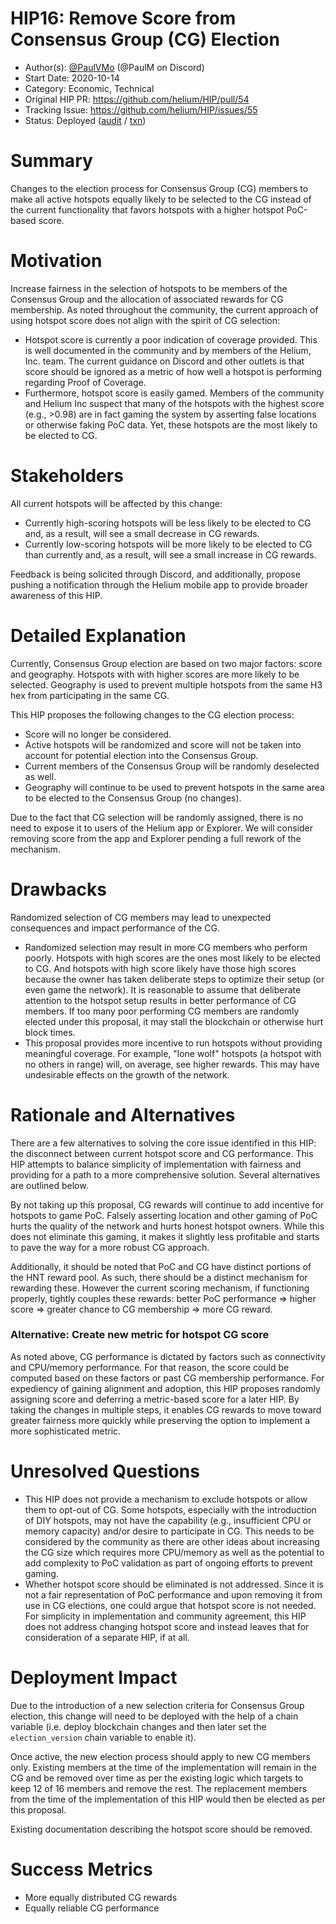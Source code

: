 # HIP16: Remove Score from Consensus Group (CG) Election

- Author(s): [@PaulVMo](https://github.com/PaulVMo) (@PaulM on Discord)
- Start Date: 2020-10-14
- Category: Economic, Technical
- Original HIP PR: <https://github.com/helium/HIP/pull/54>
- Tracking Issue: <https://github.com/helium/HIP/issues/55>
- Status: Deployed ([audit](https://github.com/helium/miner/blob/master/audit/var-48.md) /
  [txn](https://explorer.helium.com/txns/DywtCExrXhTxv8VoDZl_hJDjQ2PUcov_AYrW98ZPpcg))

# Summary

Changes to the election process for Consensus Group (CG) members to make all active hotspots equally
likely to be selected to the CG instead of the current functionality that favors hotspots with a
higher hotspot PoC-based score.

# Motivation

Increase fairness in the selection of hotspots to be members of the Consensus Group and the
allocation of associated rewards for CG membership. As noted throughout the community, the current
approach of using hotspot score does not align with the spirit of CG selection:

- Hotspot score is currently a poor indication of coverage provided. This is well documented in the
  community and by members of the Helium, Inc. team. The current guidance on Discord and other
  outlets is that score should be ignored as a metric of how well a hotspot is performing regarding
  Proof of Coverage.
- Furthermore, hotspot score is easily gamed. Members of the community and Helium Inc suspect that
  many of the hotspots with the highest score (e.g., >0.98) are in fact gaming the system by
  asserting false locations or otherwise faking PoC data. Yet, these hotspots are the most likely to
  be elected to CG.

# Stakeholders

All current hotspots will be affected by this change:

- Currently high-scoring hotspots will be less likely to be elected to CG and, as a result, will see
  a small decrease in CG rewards.
- Currently low-scoring hotspots will be more likely to be elected to CG than currently and, as a
  result, will see a small increase in CG rewards.

Feedback is being solicited through Discord, and additionally, propose pushing a notification
through the Helium mobile app to provide broader awareness of this HIP.

# Detailed Explanation

Currently, Consensus Group election are based on two major factors: score and geography. Hotspots
with with higher scores are more likely to be selected. Geography is used to prevent multiple
hotspots from the same H3 hex from participating in the same CG.

This HIP proposes the following changes to the CG election process:

- Score will no longer be considered.
- Active hotspots will be randomized and score will not be taken into account for potential election
  into the Consensus Group.
- Current members of the Consensus Group will be randomly deselected as well.
- Geography will continue to be used to prevent hotspots in the same area to be elected to the
  Consensus Group (no changes).

Due to the fact that CG selection will be randomly assigned, there is no need to expose it to users
of the Helium app or Explorer. We will consider removing score from the app and Explorer pending a
full rework of the mechanism.

# Drawbacks

Randomized selection of CG members may lead to unexpected consequences and impact performance of the
CG.

- Randomized selection may result in more CG members who perform poorly. Hotspots with high scores
  are the ones most likely to be elected to CG. And hotspots with high score likely have those high
  scores because the owner has taken deliberate steps to optimize their setup (or even game the
  network). It is reasonable to assume that deliberate attention to the hotspot setup results in
  better performance of CG members. If too many poor performing CG members are randomly elected
  under this proposal, it may stall the blockchain or otherwise hurt block times.
- This proposal provides more incentive to run hotspots without providing meaningful coverage. For
  example, "lone wolf" hotspots (a hotspot with no others in range) will, on average, see higher
  rewards. This may have undesirable effects on the growth of the network.

# Rationale and Alternatives

There are a few alternatives to solving the core issue identified in this HIP: the disconnect
between current hotspot score and CG performance. This HIP attempts to balance simplicity of
implementation with fairness and providing for a path to a more comprehensive solution. Several
alternatives are outlined below.

By not taking up this proposal, CG rewards will continue to add incentive for hotspots to game PoC.
Falsely asserting location and other gaming of PoC hurts the quality of the network and hurts honest
hotspot owners. While this does not eliminate this gaming, it makes it slightly less profitable and
starts to pave the way for a more robust CG approach.

Additionally, it should be noted that PoC and CG have distinct portions of the HNT reward pool. As
such, there should be a distinct mechanism for rewarding these. However the current scoring
mechanism, if functioning properly, tightly couples these rewards: better PoC performance => higher
score => greater chance to CG membership => more CG reward.

### Alternative: Create new metric for hotspot CG score

As noted above, CG performance is dictated by factors such as connectivity and CPU/memory
performance. For that reason, the score could be computed based on these factors or past CG
membership performance. For expediency of gaining alignment and adoption, this HIP proposes randomly
assigning score and deferring a metric-based score for a later HIP. By taking the changes in
multiple steps, it enables CG rewards to move toward greater fairness more quickly while preserving
the option to implement a more sophisticated metric.

# Unresolved Questions

- This HIP does not provide a mechanism to exclude hotspots or allow them to opt-out of CG. Some
  hotspots, especially with the introduction of DIY hotspots, may not have the capability (e.g.,
  insufficient CPU or memory capacity) and/or desire to participate in CG. This needs to be
  considered by the community as there are other ideas about increasing the CG size which requires
  more CPU/memory as well as the potential to add complexity to PoC validation as part of ongoing
  efforts to prevent gaming.
- Whether hotspot score should be eliminated is not addressed. Since it is not a fair representation
  of PoC performance and upon removing it from use in CG elections, one could argue that hotspot
  score is not needed. For simplicity in implementation and community agreement, this HIP does not
  address changing hotspot score and instead leaves that for consideration of a separate HIP, if at
  all.

# Deployment Impact

Due to the introduction of a new selection criteria for Consensus Group election, this change will
need to be deployed with the help of a chain variable (i.e. deploy blockchain changes and then later
set the `election_version` chain variable to enable it).

Once active, the new election process should apply to new CG members only. Existing members at the
time of the implementation will remain in the CG and be removed over time as per the existing logic
which targets to keep 12 of 16 members and remove the rest. The replacement members from the time of
the implementation of this HIP would then be elected as per this proposal.

Existing documentation describing the hotspot score should be removed.

# Success Metrics

- More equally distributed CG rewards
- Equally reliable CG performance
